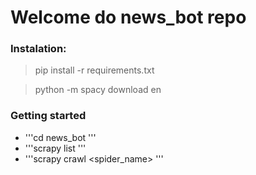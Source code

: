 # Welcome do news_bot repo

### Instalation:

> pip install -r requirements.txt

> python -m spacy download en


### Getting started

* '''cd news_bot '''
* '''scrapy list '''
* '''scrapy crawl <spider_name> '''
